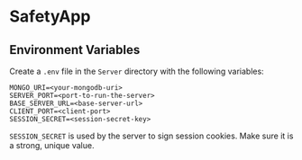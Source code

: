 # SafetyApp

## Environment Variables

Create a `.env` file in the `Server` directory with the following variables:

```
MONGO_URI=<your-mongodb-uri>
SERVER_PORT=<port-to-run-the-server>
BASE_SERVER_URL=<base-server-url>
CLIENT_PORT=<client-port>
SESSION_SECRET=<session-secret-key>
```

`SESSION_SECRET` is used by the server to sign session cookies. Make sure it is a
strong, unique value.
